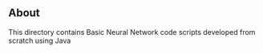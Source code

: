 ## About

This directory contains Basic Neural Network code scripts developed from scratch using Java
